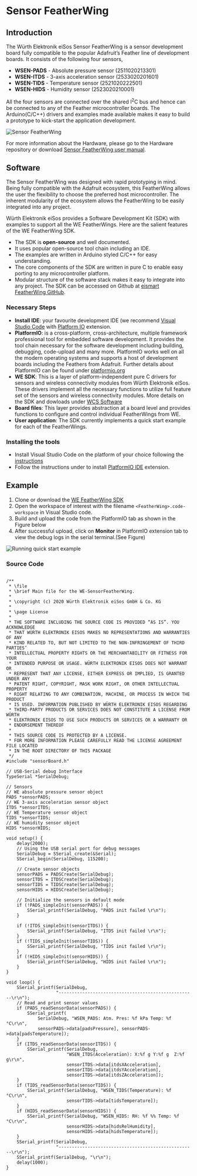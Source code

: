# Sensor FeatherWing

## Introduction

The Würth Elektronik eiSos Sensor FeatherWing is a sensor development board fully compatible to the popular Adafruit’s Feather line of development boards. It consists of the following four sensors,

* **WSEN-PADS** - Absolute pressure sensor (2511020213301)
* **WSEN-ITDS** - 3-axis acceleration sensor (2533020201601)
* **WSEN-TIDS** - Temperature sensor (2521020222501)
* **WSEN-HIDS** - Humidity sensor (2523020210001)

All the four sensors are connected over the shared I<sup>2</sup>C bus and hence can be connected to
any of the Feather microcontroller boards. The Arduino(C/C++) drivers and examples made
available makes it easy to build a prototype to kick-start the application development.

![Sensor FeatherWing](assets/SensorFeatherWing.png)

For more information about the Hardware, please go to the Hardware repository or download [Sensor FeatherWing user manual](link.to.com\document).


## Software

The Sensor FeatherWing was designed with rapid prototyping in mind. Being fully compatible with the Adafruit ecosystem, this FeatherWing allows the user the flexibility to choose the
preferred host microcontroller. The inherent modularity of the ecosystem allows the FeatherWing to be easily integrated into any project.

Würth Elektronik eiSos provides a Software Development Kit (SDK) with examples to support all the WE FeatherWings. Here are the salient features of the WE FeatherWing SDK. 
* The SDK is **open-source** and well documented.
* It uses popular open-source tool chain including an IDE.
* The examples are written in Arduino styled C/C++ for easy understanding.
* The core components of the SDK are written in pure C to enable easy porting to any microcontroller platform.
* Modular structure of the software stack makes it easy to integrate into any project.
The SDK can be accessed on Github at [eismart FeatherWing GitHub](/../../).

### Necessary Steps

* **Install IDE**: your favourite development IDE (we recommend [Visual Studio Code](https://code.visualstudio.com/) with [Platform IO](https://platformio.org/) extension.
* **PlatformIO**: is a cross-platform, cross-architecture, multiple framework professional tool for embedded software development. It provides the tool chain necessary for the software development including building, debugging, code-upload and many more. PlatformIO works well on all the modern operating systems and supports a host of development boards including the Feathers from Adafruit. Further details about PlatformIO can be found under [platformio.org](https://platformio.org/)
* **WE SDK**: This is a layer of platform-independent pure C drivers for sensors and wireless connectivity modules from Würth Elektronik eiSos. These drivers implement all the necessary functions to utilize full feature set of the sensors and wireless connectivity modules. More details on the SDK and dowloads under [WCS Software](we-online.com/wcs-software)
* **Board files**: This layer provides abstraction at a board level and provides functions to configure and control individual FeatherWings from WE.
* **User application**: The SDK currently implements a quick start example for each of the FeatherWings.

### Installing the tools

* Install Visual Studio Code on the platform of your choice following the [instructions](code.visualstudio.com/docs)
* Follow the instructions under to install [PlatformIO IDE](platformio.org/install/ide?install=vscode) extension.


## Example

1. Clone or download the [WE FeatherWing SDK](/)
2. Open the workspace of interest with the filename `<FeatherWing>.code-workspace` in Visual Studio code.
3. Build and upload the code from the PlatformIO tab as shown in the Figure below
4. After successful upload, click on **Monitor** in PlatformIO extension tab to view the debug logs in the serial terminal.(See Figure)

![Running quick start example](assets/VSCode.png)


### Source Code

```

/**
 * \file
 * \brief Main file for the WE-SensorFeatherWing.
 *
 * \copyright (c) 2020 Würth Elektronik eiSos GmbH & Co. KG
 *
 * \page License
 *
 * THE SOFTWARE INCLUDING THE SOURCE CODE IS PROVIDED “AS IS”. YOU ACKNOWLEDGE
 * THAT WÜRTH ELEKTRONIK EISOS MAKES NO REPRESENTATIONS AND WARRANTIES OF ANY
 * KIND RELATED TO, BUT NOT LIMITED TO THE NON-INFRINGEMENT OF THIRD PARTIES’
 * INTELLECTUAL PROPERTY RIGHTS OR THE MERCHANTABILITY OR FITNESS FOR YOUR
 * INTENDED PURPOSE OR USAGE. WÜRTH ELEKTRONIK EISOS DOES NOT WARRANT OR
 * REPRESENT THAT ANY LICENSE, EITHER EXPRESS OR IMPLIED, IS GRANTED UNDER ANY
 * PATENT RIGHT, COPYRIGHT, MASK WORK RIGHT, OR OTHER INTELLECTUAL PROPERTY
 * RIGHT RELATING TO ANY COMBINATION, MACHINE, OR PROCESS IN WHICH THE PRODUCT
 * IS USED. INFORMATION PUBLISHED BY WÜRTH ELEKTRONIK EISOS REGARDING
 * THIRD-PARTY PRODUCTS OR SERVICES DOES NOT CONSTITUTE A LICENSE FROM WÜRTH
 * ELEKTRONIK EISOS TO USE SUCH PRODUCTS OR SERVICES OR A WARRANTY OR
 * ENDORSEMENT THEREOF
 *
 * THIS SOURCE CODE IS PROTECTED BY A LICENSE.
 * FOR MORE INFORMATION PLEASE CAREFULLY READ THE LICENSE AGREEMENT FILE LOCATED
 * IN THE ROOT DIRECTORY OF THIS PACKAGE
 */
#include "sensorBoard.h"

// USB-Serial debug Interface
TypeSerial *SerialDebug;

// Sensors
// WE absolute pressure sensor object
PADS *sensorPADS;
// WE 3-axis acceleration sensor object
ITDS *sensorITDS;
// WE Temperature sensor object
TIDS *sensorTIDS;
// WE humidity sensor object
HIDS *sensorHIDS;

void setup() {
    delay(2000);
    // Using the USB serial port for debug messages
    SerialDebug = SSerial_create(&Serial);
    SSerial_begin(SerialDebug, 115200);

    // Create sensor objects
    sensorPADS = PADSCreate(SerialDebug);
    sensorITDS = ITDSCreate(SerialDebug);
    sensorTIDS = TIDSCreate(SerialDebug);
    sensorHIDS = HIDSCreate(SerialDebug);

    // Initialize the sensors in default mode
    if (!PADS_simpleInit(sensorPADS)) {
        SSerial_printf(SerialDebug, "PADS init failed \r\n");
    }

    if (!ITDS_simpleInit(sensorITDS)) {
        SSerial_printf(SerialDebug, "ITDS init failed \r\n");
    }
    if (!TIDS_simpleInit(sensorTIDS)) {
        SSerial_printf(SerialDebug, "TIDS init failed \r\n");
    }
    if (!HIDS_simpleInit(sensorHIDS)) {
        SSerial_printf(SerialDebug, "HIDS init failed \r\n");
    }
}

void loop() {
    SSerial_printf(SerialDebug,
                   "----------------------------------------------------\r\n");
    // Read and print sensor values
    if (PADS_readSensorData(sensorPADS)) {
        SSerial_printf(
            SerialDebug, "WSEN_PADS: Atm. Pres: %f kPa Temp: %f °C\r\n",
            sensorPADS->data[padsPressure], sensorPADS->data[padsTemperature]);
    }
    if (ITDS_readSensorData(sensorITDS)) {
        SSerial_printf(SerialDebug,
                       "WSEN_ITDS(Acceleration): X:%f g Y:%f g  Z:%f g\r\n",
                       sensorITDS->data[itdsXAcceleration],
                       sensorITDS->data[itdsYAcceleration],
                       sensorITDS->data[itdsZAcceleration]);
    }
    if (TIDS_readSensorData(sensorTIDS)) {
        SSerial_printf(SerialDebug, "WSEN_TIDS(Temperature): %f °C\r\n",
                       sensorTIDS->data[tidsTemperature]);
    }
    if (HIDS_readSensorData(sensorHIDS)) {
        SSerial_printf(SerialDebug, "WSEN_HIDS: RH: %f %% Temp: %f °C\r\n",
                       sensorHIDS->data[hidsRelHumidity],
                       sensorHIDS->data[hidsTemperature]);
    }
    SSerial_printf(SerialDebug,
                   "----------------------------------------------------\r\n");
    SSerial_printf(SerialDebug, "\r\n");
    delay(1000);
}

```
